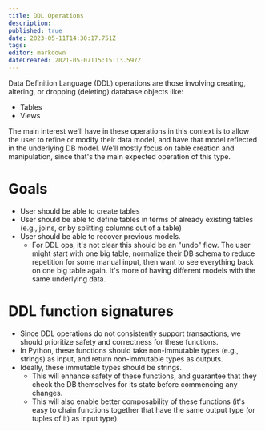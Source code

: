 ```yaml
---
title: DDL Operations
description: 
published: true
date: 2023-05-11T14:30:17.751Z
tags: 
editor: markdown
dateCreated: 2021-05-07T15:15:13.597Z
---
```


Data Definition Language (DDL) operations are those involving creating, altering, or dropping (deleting) database objects like:
- Tables
- Views

The main interest we'll have in these operations in this context is to allow the user to refine or modify their data model, and have that model reflected in the underlying DB model. We'll mostly focus on table creation and manipulation, since that's the main expected operation of this type.

# Goals
- User should be able to create tables
- User should be able to define tables in terms of already existing tables (e.g., joins, or by splitting columns out of a table)
- User should be able to recover previous models. 
	- For DDL ops, it's not clear this should be an "undo" flow. The user might start with one big table, normalize their DB schema to reduce repetition for some manual input, then want to see everything back on one big table again. It's more of having different models with the same underlying data.

# DDL function signatures
- Since DDL operations do not consistently support transactions, we should prioritize safety and correctness for these functions.
- In Python, these functions should take non-immutable types (e.g., strings) as input, and return non-immutable types as outputs.
- Ideally, these immutable types should be strings.
  - This will enhance safety of these functions, and guarantee that they check the DB themselves for its state before commencing any changes.
  - This will also enable better composability of these functions (it's easy to chain functions together that have the same output type (or tuples of it) as input type)

